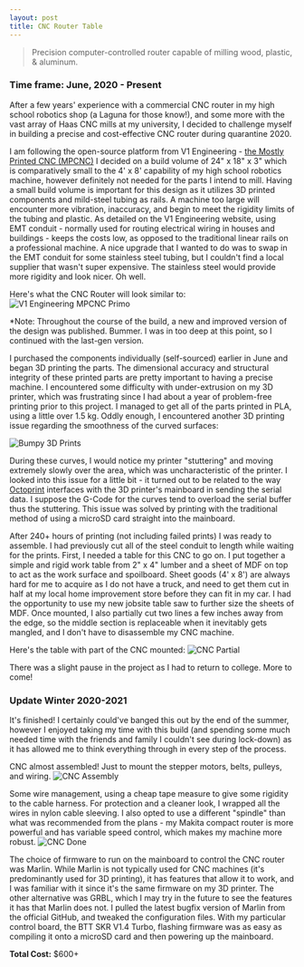```yaml
---
layout: post
title: CNC Router Table
---
```


> Precision computer-controlled router capable of milling wood, plastic, & aluminum.

### Time frame: June, 2020 - Present

After a few years' experience with a commercial CNC router in my high school robotics shop (a Laguna for those know!), and some more with the vast array of Haas CNC mills at my university, I decided to challenge myself in building a precise and cost-effective CNC router during quarantine 2020.

I am following the open-source platform from V1 Engineering - [the Mostly Printed CNC (MPCNC)](https://www.v1engineering.com/specifications/)
I decided on a build volume of 24" x 18" x 3" which is comparatively small to the 4' x 8' capability of my high school robotics machine, however definitely not needed for the parts I intend to mill. Having a small build volume is important for this design as it utilizes 3D printed components and mild-steel tubing as rails. A machine too large will encounter more vibration, inaccuracy, and begin to meet the rigidity limits of the tubing and plastic. As detailed on the V1 Engineering website, using EMT conduit - normally used for routing electrical wiring in houses and buildings - keeps the costs low, as opposed to the traditional linear rails on a professional machine. A nice upgrade that I wanted to do was to swap in the EMT conduit for some stainless steel tubing, but I couldn't find a local supplier that wasn't super expensive. The stainless steel would provide more rigidity and look nicer. Oh well.

Here's what the CNC Router will look similar to:
![V1 Engineering MPCNC Primo](/images/MPCNC/Primo-scaled.jpg "V1 Engineering MPCNC Primo")

*Note: Throughout the course of the build, a new and improved version of the design was published. Bummer. I was in too deep at this point, so I continued with the last-gen version.

I purchased the components individually (self-sourced) earlier in June and began 3D printing the parts. The dimensional accuracy and structural integrity of these printed parts are pretty important to having a precise machine. I encountered some difficulty with under-extrusion on my 3D printer, which was frustrating since I had about a year of problem-free printing prior to this project. I managed to get all of the parts printed in PLA, using a little over 1.5 kg. Oddly enough, I encountered another 3D printing issue regarding the smoothness of the curved surfaces:

![Bumpy 3D Prints](/images/MPCNC/print-artifacts.jpg "Top: SD Card Print; Bottom: Octoprint")

During these curves, I would notice my printer "stuttering" and moving extremely slowly over the area, which was uncharacteristic of the printer. I looked into this issue for a little bit - it turned out to be related to the way [Octoprint](https://octoprint.org/) interfaces with the 3D printer's mainboard in sending the serial data. I suppose the G-Code for the curves tend to overload the serial buffer thus the stuttering. This issue was solved by printing with the traditional method of using a microSD card straight into the mainboard.

After 240+ hours of printing (not including failed prints) I was ready to assemble. I had previously cut all of the steel conduit to length while waiting for the prints. First, I needed a table for this CNC to go on. I put together a simple and rigid work table from 2" x 4" lumber and a sheet of MDF on top to act as the work surface and spoilboard. Sheet goods (4' x 8') are always hard for me to acquire as I do not have a truck, and need to get them cut in half at my local home improvement store before they can fit in my car. I had the opportunity to use my new jobsite table saw to further size the sheets of MDF. Once mounted, I also partially cut two lines a few inches away from the edge, so the middle section is replaceable when it inevitably gets mangled, and I don't have to disassemble my CNC machine.

Here's the table with part of the CNC mounted:
![CNC Partial](/images/MPCNC/cnc-partial.jpeg "Table with beginning assembly")

There was a slight pause in the project as I had to return to college. More to come!

### Update Winter 2020-2021
It's finished! I certainly could've banged this out by the end of the summer, however I enjoyed taking my time with this build (and spending some much needed time with the friends and family I couldn't see during lock-down) as it has allowed me to think everything through in every step of the process.

CNC almost assembled! Just to mount the stepper motors, belts, pulleys, and wiring.
![CNC Assembly](/images/MPCNC/cnc-more.jpeg "CNC almost assembled!")

Some wire management, using a cheap tape measure to give some rigidity to the cable harness. For protection and a cleaner look, I wrapped all the wires in nylon cable sleeving. I also opted to use a different "spindle" than what was recommended from the plans - my Makita compact router is more powerful and has variable speed control, which makes my machine more robust.
![CNC Done](/images/MPCNC/cnc-wires.jpeg "CNC wiring, with tape measure trick")

The choice of firmware to run on the mainboard to control the CNC router was Marlin. While Marlin is not typically used for CNC machines (it's predominantly used for 3D printing), it has features that allow it to work, and I was familiar with it since it's the same firmware on my 3D printer. The other alternative was GRBL, which I may try in the future to see the features it has that Marlin does not. I pulled the latest bugfix version of Marlin from the official GitHub, and tweaked the configuration files. With my particular control board, the BTT SKR V1.4 Turbo, flashing firmware was as easy as compiling it onto a microSD card and then powering up the mainboard.

**Total Cost:** $600+


